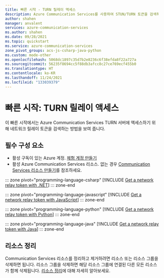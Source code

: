 ```yaml
---
title: 빠른 시작 - TURN 릴레이 액세스
description: Azure Communication Services를 사용하여 STUN/TURN 토큰을 검색하는 방법을 알아봅니다.
author: shahen
manager: anvalent
services: azure-communication-services
ms.author: shahen
ms.date: 09/28/2021
ms.topic: quickstart
ms.service: azure-communication-services
zone_pivot_groups: acs-js-csharp-java-python
ms.custom: mode-other
ms.openlocfilehash: 5068dc1897c35d7b2e8236c6f38efda8f22a727a
ms.sourcegitcommit: 56235f8694cc5f88db3afcc8c27ce769ecf455b0
ms.translationtype: HT
ms.contentlocale: ko-KR
ms.lasthandoff: 11/24/2021
ms.locfileid: "133039379"
---
```

# <a name="quickstart-access-turn-relays"></a>빠른 시작: TURN 릴레이 액세스

이 빠른 시작에서는 Azure Communication Services TURN 서버에 액세스하기 위해 네트워크 릴레이 토큰을 검색하는 방법을 보여 줍니다.

## <a name="prerequisites"></a>필수 구성 요소

- 활성 구독이 있는 Azure 계정. [체험 계정 만들기](https://azure.microsoft.com/free)
- 활성 Azure Communication Services 리소스. 없는 경우 [Communication Services 리소스 만들기](./create-communication-resource.md)를 참조하세요.

::: zone pivot="programming-language-csharp"
[!INCLUDE [Get a network relay token with .NET](./includes/relay-token-net.md)]
::: zone-end

::: zone pivot="programming-language-javascript"
[!INCLUDE [Get a network relay token with JavaScript](./includes/relay-token-js.md)]
::: zone-end

::: zone pivot="programming-language-python"
[!INCLUDE [Get a network relay token with Python](./includes/relay-token-python.md)]
::: zone-end

::: zone pivot="programming-language-java"
[!INCLUDE [Get a network relay token with Java](./includes/relay-token-java.md)]
::: zone-end

## <a name="clean-up-resources"></a>리소스 정리

Communication Services 리소스를 정리하고 제거하려면 리소스 또는 리소스 그룹을 삭제하면 됩니다. 리소스 그룹을 삭제하면 해당 리소스 그룹에 연결된 다른 모든 리소스가 함께 삭제됩니다. [리소스 정리](./create-communication-resource.md#clean-up-resources)에 대해 자세히 알아보세요.
